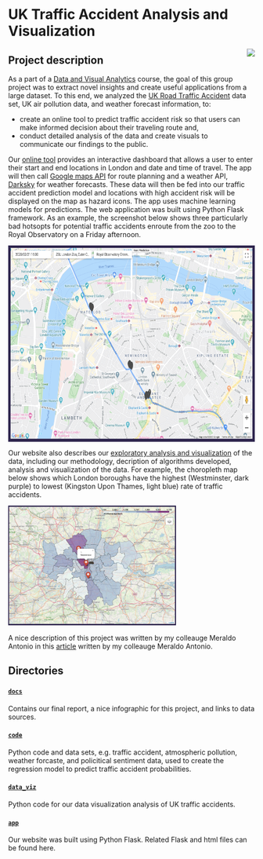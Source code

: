 # UK Traffic Accident Analysis and Visualization
<img align="right" height="200" src="https://www.shareicon.net/data/128x128/2015/12/27/693941_transport_512x512.png">

## Project description
As a part of a [Data and Visual Analytics](https://poloclub.github.io/cse6242-2019fall-online/) course, the goal of this group project was to extract novel insights and create useful applications from a large dataset. To this end, we analyzed the [UK Road Traffic Accident](https://www.kaggle.com/daveianhickey/2000-16-traffic-flow-england-scotland-wales/version/8) data set, UK air pollution data, and weather forecast information, to:
  * create an online tool to predict traffic accident risk so that users can make informed decision about their traveling route and,
  * conduct detailed analysis of the data and create visuals to communicate our findings to the public.

Our [online tool](https://kteo7.pythonanywhere.com/interaction) provides an interactive dashboard that allows a user to enter their start and end locations in London and date and time of travel. The app will then call [Google maps API](https://cloud.google.com/maps-platform/) for route planning and a weather API, [Darksky](https://darksky.net/dev) for weather forecasts. These data will then be fed into our traffic accident prediction model and locations with high accident risk will be displayed on the map as hazard icons. The app uses machine learning models for predictions. The web application was built using Python Flask framework. As an example, the screenshot below shows three particularly bad hotsopts for potential traffic accidents enroute from the zoo to the Royal Observatory on a Friday afternoon.

<img align="center" height="400" src="https://github.com/katannyak/UK-Traffic-Accident-Analysis-and-Visualization/blob/master/data_viz/interactive_tool_screenshot.png">

Our website also describes our [exploratory analysis and visualization](https://kteo7.pythonanywhere.com/exploration) of the data, including our methodology, decription of algorithms developed, analysis and visualization of the data. For example, the choropleth map below shows which London boroughs have the highest (Westminster, dark purple) to lowest (Kingston Upon Thames, light blue) rate of traffic accidents. 

<img height="244" src="https://github.com/katannyak/UK-Traffic-Accident-Analysis-and-Visualization/blob/master/data_viz/chloroplast_screenshot.png">

A nice description of this project was written by my colleauge Meraldo Antonio in this [article](https://towardsdatascience.com/live-prediction-of-traffic-accident-risks-using-machine-learning-and-google-maps-d2eeffb9389e) written by my colleauge Meraldo Antonio.


## Directories
#### [`docs`](https://github.com/katannyak/UK-Traffic-Accident-Analysis-and-Visualization/tree/master/docs)
Contains our final report, a nice infographic for this project, and links to data sources.

#### [`code`](https://github.com/katannyak/UK-Traffic-Accident-Analysis-and-Visualization/tree/master/code)
Python code and data sets, e.g. traffic accident, atmospheric pollution, weather forcaste, and policitical sentiment data, used to create the regression model to predict traffic accident probabilities.

#### [`data_viz`](https://github.com/katannyak/UK-Traffic-Accident-Analysis-and-Visualization/tree/master/data_viz)
Python code for our data visualization analysis of UK traffic accidents.

#### [`app`](https://github.com/katannyak/UK-Traffic-Accident-Analysis-and-Visualization/tree/master/app)
Our website was built using Python Flask. Related Flask and html files can be found here.


